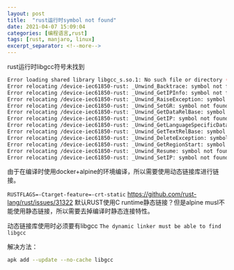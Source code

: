 ```yaml
---
layout: post
title:  "rust运行时symbol not found"
date: 2021-04-07 15:09:04
categories: [编程语言,rust]
tags: [rust, manjaro, linux]
excerpt_separator: <!--more-->
---
```

rust运行时libgcc符号未找到
<!--more-->

```bash
Error loading shared library libgcc_s.so.1: No such file or directory (needed by /device-iec61850-rust)
Error relocating /device-iec61850-rust: _Unwind_Backtrace: symbol not found
Error relocating /device-iec61850-rust: _Unwind_GetIPInfo: symbol not found
Error relocating /device-iec61850-rust: _Unwind_RaiseException: symbol not found
Error relocating /device-iec61850-rust: _Unwind_SetGR: symbol not found
Error relocating /device-iec61850-rust: _Unwind_GetDataRelBase: symbol not found
Error relocating /device-iec61850-rust: _Unwind_GetIP: symbol not found
Error relocating /device-iec61850-rust: _Unwind_GetLanguageSpecificData: symbol not found
Error relocating /device-iec61850-rust: _Unwind_GetTextRelBase: symbol not found
Error relocating /device-iec61850-rust: _Unwind_DeleteException: symbol not found
Error relocating /device-iec61850-rust: _Unwind_GetRegionStart: symbol not found
Error relocating /device-iec61850-rust: _Unwind_Resume: symbol not found
Error relocating /device-iec61850-rust: _Unwind_SetIP: symbol not found
```

由于在编译时使用docker+alpine的环境编译，所以需要使用动态链接库进行链接。

`RUSTFLAGS=-Ctarget-feature=-crt-static`
https://github.com/rust-lang/rust/issues/31322
默认RUST使用C runtime静态链接？但是alpine musl不能使用静态链接，所以需要去掉编译时静态连接特性。

动态链接库使用时必须要有libgcc
`The dynamic linker must be able to find libgcc`

解决方法：
```bash
apk add --update --no-cache libgcc
```